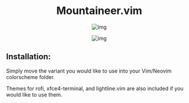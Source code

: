 <h1 align="center">Mountaineer.vim</h1>

<p align="center"


![img](https://i.postimg.cc/cCVv3gN9/image.png)
</p>

<p align="center"


![img](https://i.postimg.cc/zBqdKvkk/image.png)

</p>

## Installation:
Simply move the variant you would like to use into your Vim/Neovim colorscheme folder.

Themes for rofi, xfce4-terminal, and lightline.vim are also included if you would like to use them.
